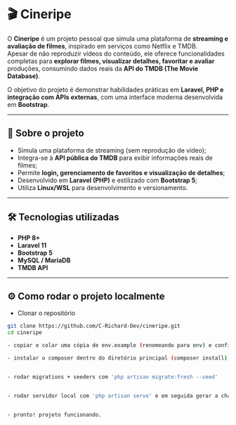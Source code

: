 # 🎬 Cineripe

O **Cineripe** é um projeto pessoal que simula uma plataforma de **streaming e avaliação de filmes**, inspirado em serviços como Netflix e TMDB.  
Apesar de não reproduzir vídeos do conteúdo, ele oferece funcionalidades completas para **explorar filmes, visualizar detalhes, favoritar e avaliar** produções, consumindo dados reais da **API do TMDB (The Movie Database)**.  

O objetivo do projeto é demonstrar habilidades práticas em **Laravel, PHP e integração com APIs externas**, com uma interface moderna desenvolvida em **Bootstrap**.

---

## 🧠 Sobre o projeto

- Simula uma plataforma de streaming (sem reprodução de vídeo);
- Integra-se à **API pública do TMDB** para exibir informações reais de filmes;
- Permite **login, gerenciamento de favoritos e visualização de detalhes**;
- Desenvolvido em **Laravel (PHP)** e estilizado com **Bootstrap 5**;
- Utiliza **Linux/WSL** para desenvolvimento e versionamento.

---

## 🛠️ Tecnologias utilizadas

- **PHP 8+**
- **Laravel 11**
- **Bootstrap 5**
- **MySQL / MariaDB**
- **TMDB API**

---

## ⚙️ Como rodar o projeto localmente

- Clonar o repositório
```bash
git clone https://github.com/C-Richard-Dev/cineripe.git
cd cineripe

- copiar e colar uma cópia de env.example (renomeando para env) e configurar seu banco de dados e também a sua chave da API do TMDB.

- instalar o composer dentro do diretório principal (composer install)


- rodar migrations + seeders com 'php artisan migrate:fresh --seed'


- rodar servidor local com 'php artisan serve' e em seguida gerar a chave da aplicação. 


- pronto! projeto funcionando.